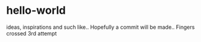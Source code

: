 # hello-world
ideas, inspirations and such like..
Hopefully a commit will be made..
Fingers crossed
3rd attempt
